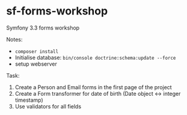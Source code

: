 # sf-forms-workshop
Symfony 3.3 forms workshop

Notes:
- `composer install`
- Initialise database: `bin/console doctrine:schema:update --force`
- setup webserver

Task:
1) Create a Person and Email forms in the first page of the project
2) Create a Form transformer for date of birth (Date object <-> integer timestamp)
3) Use validators for all fields
